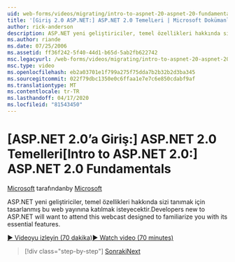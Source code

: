 ```yaml
---
uid: web-forms/videos/migrating/intro-to-aspnet-20-aspnet-20-fundamentals
title: '[Giriş 2.0 ASP.NET:] ASP.NET 2.0 TemelLeri | Microsoft Dokümanlar'
author: rick-anderson
description: ASP.NET yeni geliştiriciler, temel özellikleri hakkında sizi tanımak için tasarlanmış bu web yayınına katılmak isteyecektir.
ms.author: riande
ms.date: 07/25/2006
ms.assetid: ff36f242-5f40-44d1-b65d-5ab2fb622742
msc.legacyurl: /web-forms/videos/migrating/intro-to-aspnet-20-aspnet-20-fundamentals
msc.type: video
ms.openlocfilehash: eb2a03701e1f799a275f75dda7b2b32b2d3ba345
ms.sourcegitcommit: 022f79dbc1350e0c6ffaa1e7e7c6e850cdabf9af
ms.translationtype: MT
ms.contentlocale: tr-TR
ms.lasthandoff: 04/17/2020
ms.locfileid: "81543450"
---
```

# <a name="intro-to-aspnet-20-aspnet-20-fundamentals"></a><span data-ttu-id="4669d-103">[ASP.NET 2.0’a Giriş:] ASP.NET 2.0 Temelleri</span><span class="sxs-lookup"><span data-stu-id="4669d-103">[Intro to ASP.NET 2.0:] ASP.NET 2.0 Fundamentals</span></span>

<span data-ttu-id="4669d-104">[Microsoft](https://github.com/microsoft) tarafından</span><span class="sxs-lookup"><span data-stu-id="4669d-104">by [Microsoft](https://github.com/microsoft)</span></span>

<span data-ttu-id="4669d-105">ASP.NET yeni geliştiriciler, temel özellikleri hakkında sizi tanımak için tasarlanmış bu web yayınına katılmak isteyecektir.</span><span class="sxs-lookup"><span data-stu-id="4669d-105">Developers new to ASP.NET will want to attend this webcast designed to familiarize you with its essential features.</span></span>

[<span data-ttu-id="4669d-106">&#9654; Videoyu izleyin (70 dakika)</span><span class="sxs-lookup"><span data-stu-id="4669d-106">&#9654; Watch video (70 minutes)</span></span>](https://channel9.msdn.com/Blogs/ASP-NET-Site-Videos/intro-to-aspnet-20-aspnet-20-fundamentals)

> [!div class="step-by-step"]
> [<span data-ttu-id="4669d-107">Sonraki</span><span class="sxs-lookup"><span data-stu-id="4669d-107">Next</span></span>](intro-to-aspnet-20-user-interface-elements.md)
